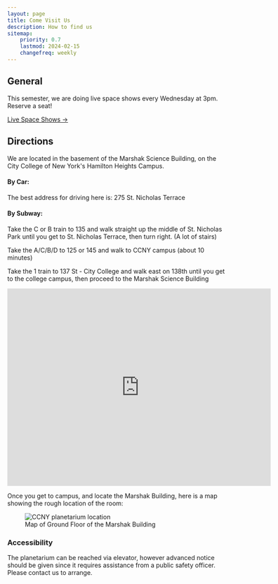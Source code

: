 ```yaml
---
layout: page
title: Come Visit Us
description: How to find us
sitemap:
    priority: 0.7
    lastmod: 2024-02-15
    changefreq: weekly
---
```


## General

This semester, we are doing live space shows every Wednesday at 3pm. Reserve a seat!
     
<a href="{% post_url 2024-01-25-Space-Shows-Spring-2024 %}" class="btn btn-warning" target="_blank">Live Space Shows &rarr;</a>
     


## Directions

We are located in the basement of the Marshak Science Building, on the City College of New York's Hamilton Heights Campus.

#### By Car:

The best address for driving here is: 275 St. Nicholas Terrace

#### By Subway:

Take the C or B train to 135 and walk straight up the middle of St. Nicholas Park until you get to St. Nicholas Terrace, then turn right. (A lot of stairs)

Take the A/C/B/D to 125 or 145 and walk to CCNY campus (about 10 minutes)

Take the 1 train to 137 St - City College and walk east on 138th until you get to the college campus, then proceed to the Marshak Science Building

<iframe src="https://www.google.com/maps/embed?pb=!1m18!1m12!1m3!1d3019.414334196341!2d-73.95131698459174!3d40.818861979320424!2m3!1f0!2f0!3f0!3m2!1i1024!2i768!4f13.1!3m3!1m2!1s0x89c2f7adc1de0acf%3A0xfb928a383cd77c13!2sCCNY+Planetarium!5e0!3m2!1sen!2sus!4v1540147257665" width="600" height="450" frameborder="0" style="border:0" allowfullscreen></iframe>

Once you get to campus, and locate the Marshak Building, here is a map showing the rough location of the room:

<figure class="figure col-12">
  <img src="{{ "assets/images/map-to-ccny-planetarium.jpg" | absolute_url }}" class="figure-img img-fluid rounded" alt="CCNY planetarium location">
  <figcaption class="figure-caption">Map of Ground Floor of the Marshak Building</figcaption>
</figure>

### Accessibility

The planetarium can be reached via elevator, however advanced notice should be given since it requires assistance from a public safety officer. Please contact us to arrange.
